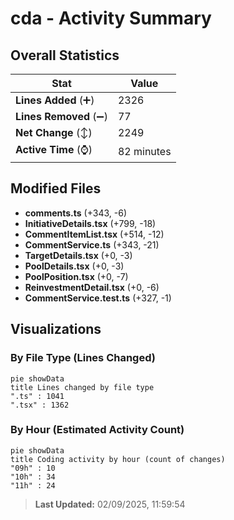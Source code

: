 # cda - Activity Summary 

## Overall Statistics

| Stat                   | Value                                                             |
| ---------------------- | ----------------------------------------------------------------- |
| **Lines Added** (➕)   | 2326                                          |
| **Lines Removed** (➖) | 77                                        |
| **Net Change** (↕)    | 2249                |
| **Active Time** (⌚)   | 82 minutes |


## Modified Files
- **comments.ts** (+343, -6)
- **InitiativeDetails.tsx** (+799, -18)
- **CommentItemList.tsx** (+514, -12)
- **CommentService.ts** (+343, -21)
- **TargetDetails.tsx** (+0, -3)
- **PoolDetails.tsx** (+0, -3)
- **PoolPosition.tsx** (+0, -7)
- **ReinvestmentDetail.tsx** (+0, -6)
- **CommentService.test.ts** (+327, -1)

## Visualizations

### By File Type (Lines Changed)

```mermaid
pie showData
title Lines changed by file type
".ts" : 1041
".tsx" : 1362
```

### By Hour (Estimated Activity Count)

```mermaid
pie showData
title Coding activity by hour (count of changes)
"09h" : 10
"10h" : 34
"11h" : 24
```


> **Last Updated:** 02/09/2025, 11:59:54